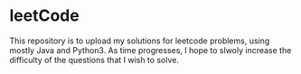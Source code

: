# leetCode
This repository is to upload my solutions for leetcode problems, using mostly Java and Python3. As time progresses, I hope to slwoly increase the difficulty of the questions that I wish to solve.